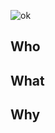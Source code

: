 ![ok](https://user-images.githubusercontent.com/22562815/34856836-4de472f6-f6fc-11e7-8c74-f6cd82877cda.PNG)

## Who
## What
## Why

